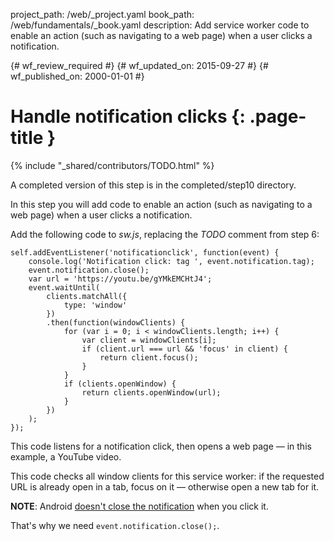 project_path: /web/_project.yaml
book_path: /web/fundamentals/_book.yaml
description: Add service worker code to enable an action (such as navigating to a web page) when a user clicks a notification.

{# wf_review_required #}
{# wf_updated_on: 2015-09-27 #}
{# wf_published_on: 2000-01-01 #}

# Handle notification clicks {: .page-title }

{% include "_shared/contributors/TODO.html" %}




A completed version of this step is in the completed/step10 directory.

In this step you will add code to enable an action (such as navigating to a web page) when a user clicks a notification.

Add the following code to _sw.js_, replacing the _TODO_ comment from step
6:


    self.addEventListener('notificationclick', function(event) {
        console.log('Notification click: tag ', event.notification.tag);
        event.notification.close();
        var url = 'https://youtu.be/gYMkEMCHtJ4';
        event.waitUntil(
            clients.matchAll({
                type: 'window'
            })
            .then(function(windowClients) {
                for (var i = 0; i < windowClients.length; i++) {
                    var client = windowClients[i];
                    if (client.url === url && 'focus' in client) {
                        return client.focus();
                    }
                }
                if (clients.openWindow) {
                    return clients.openWindow(url);
                }
            })
        );
    });
    

This code listens for a notification click, then opens a web page — in this example, a YouTube video.

This code checks all window clients for this service worker: if the requested URL is already open in a tab, focus on it — otherwise open a new tab for it.

**NOTE**: Android [doesn't close the notification](https://crbug.com/463146) when you click it.

That's why we need `event.notification.close();`.
